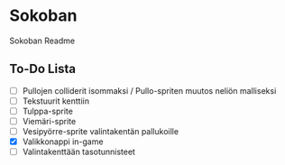 # Sokoban

Sokoban Readme

## To-Do Lista
- [ ] Pullojen colliderit isommaksi / Pullo-spriten muutos neliön malliseksi
- [ ] Tekstuurit kenttiin
- [ ] Tulppa-sprite
- [ ] Viemäri-sprite
- [ ] Vesipyörre-sprite valintakentän pallukoille
- [x] Valikkonappi in-game
- [ ] Valintakenttään tasotunnisteet
